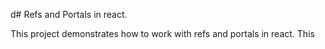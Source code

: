 d# Refs and Portals in react.

This project demonstrates how to work with refs and portals in react.
This 